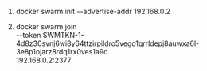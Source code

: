 1. docker swarm init --advertise-addr 192.168.0.2

2. docker swarm join \
--token SWMTKN-1-4d8z30svnj6wi8y64ttzirpildro5vego1qrrldepj8auwxa6l-3e8p1ojarz8rdq1rx0ves1a9o \
192.168.0.2:2377 